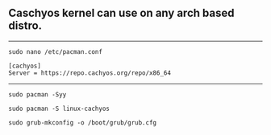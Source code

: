## Caschyos kernel can use on any arch based distro.

---
```sudo nano /etc/pacman.conf```

```
[cachyos]
Server = https://repo.cachyos.org/repo/x86_64
```

---

```sudo pacman -Syy```

```sudo pacman -S linux-cachyos```

```sudo grub-mkconfig -o /boot/grub/grub.cfg```
